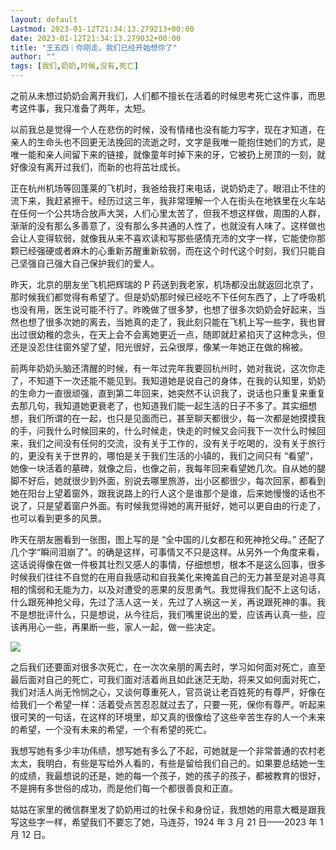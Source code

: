 ```yaml
---
layout: default
Lastmod: 2023-01-12T21:34:13.279213+00:00
date: 2023-01-12T21:34:13.279032+00:00
title: "王五四｜你刚走，我们已经开始想你了"
author: ""
tags: [我们,奶奶,时候,没有,死亡]
---
```


之前从未想过奶奶会离开我们，人们都不擅长在活着的时候思考死亡这件事，而思考这件事，我只准备了两年，太短。

以前我总是觉得一个人在悲伤的时候，没有情绪也没有能力写字，现在才知道，在亲人的生命头也不回更无法挽回的流逝之时，文字是我唯一能抱住她们的方式，是唯一能和亲人间留下来的链接，就像童年时掉下来的牙，它被扔上房顶的一刻，就好像没有离开过我们，而新的也将茁壮成长。

正在杭州机场等回蓬莱的飞机时，我爸给我打来电话，说奶奶走了。眼泪止不住的流下来，我赶紧擦干。经历过这三年，我非常理解一个人在街头在地铁里在火车站在任何一个公共场合放声大哭，人们心里太苦了，但我不想这样做，周围的人群，渐渐的没有那么多善意了，没有那么多共通的人性了，也就没有人味了。这样做也会让人变得软弱，就像我从来不喜欢读和写那些感情充沛的文字一样，它能使你那颗已经强硬或者麻木的心重新苏醒重新软弱，而在这个时代这个时刻，我们只能自己坚强自己强大自己保护我们的爱人。

昨天，北京的朋友坐飞机把辉瑞的 P 药送到我老家，机场都没出就返回北京了，那时候我们都觉得有希望了。但是奶奶那时候已经吃不下任何东西了，上了呼吸机也没有用，医生说可能不行了。昨晚做了很多梦，也想了很多次奶奶会好起来，当然也想了很多次她的离去，当她真的走了，我此刻只能在飞机上写一些字，我也冒出过很幼稚的念头，在天上会不会离她更近一点，随即就赶紧掐灭了这种念头，但还是没忍住往窗外望了望，阳光很好，云朵很厚，像某一年她正在做的棉被。

前两年奶奶头脑还清醒的时候，有一年过完年我要回杭州时，她对我说，这次你走了，不知道下一次还能不能见到。我知道她是说自己的身体，在我的认知里，奶奶的生命力一直很顽强，直到第二年回来，她突然不认识我了，说话也只重复来重复去那几句，我知道她更衰老了，也知道我们能一起生活的日子不多了。其实细想想，我们所谓的在一起，也只是见面而已，甚至聊天都很少，每一次都是她摸摸我的手，问我什么时候回来的，什么时候走，快走的时候又会问我下一次什么时候回来，我们之间没有任何的交流，没有关于工作的，没有关于吃喝的，没有关于旅行的，更没有关于世界的，哪怕是关于我们生活的小镇的，我们之间只有 “看望”，她像一块活着的墓碑，就像之后，也像之前，我每年回来看望她几次。自从她的腿脚不好后，她就很少到外面，别说去哪里旅游，出小区都很少，每次回家，都看到她在阳台上望着窗外，跟我说路上的行人这个是谁那个是谁，后来她慢慢的话也不说了，只是望着窗户外面。有时候我觉得她的离开挺好，她可以更自由的行走了，也可以看到更多的风景。

昨天在朋友圈看到一张图，图上写的是 “全中国的儿女都在和死神抢父母。” 还配了几个字“瞬间泪崩了”。的确是这样，可事情又不只是这样。从另外一个角度来看，这话说得像在做一件极其壮烈又感人的事情，仔细想想，根本不是这么回事，很多时候我们往往不自觉的在用自我感动和自我美化来掩盖自己的无力甚至是对追寻真相的懦弱和无能为力，以及对遭受的恶果的反思勇气。我觉得我们配不上这句话，什么跟死神抢父母，先过了活人这一关，先过了人祸这一关，再说跟死神的事。我不是想批评什么，只是想说，从今往后，我们嘴里说出的爱，应该再认真一些，应该再用心一些，再果断一些，家人一起，做一些决定。

![](https://images.weserv.nl/?url=https%3A//chinadigitaltimes.net/chinese/files/2023/01/image-1673527670517.png)

之后我们还要面对很多次死亡，在一次次亲朋的离去时，学习如何面对死亡，直至最后面对自己的死亡，可我们面对活着尚且如此迷茫无助，将来又如何面对死亡，我们对活人尚无怜悯之心，又谈何尊重死人，官员说让老百姓死的有尊严，好像在给我们一个希望一样：活着受点苦忍忍就过去了，只要一死，保你有尊严。听起来很可笑的一句话，在这样的环境里，却又真的很像给了这些辛苦生存的人一个未来的希望，一个没有未来的希望，一个有希望的死亡。

我想写她有多少丰功伟绩，想写她有多么了不起，可她就是一个非常普通的农村老太太，我明白，有些是写给外人看的，有些是留给我们自己的。如果要总结她一生的成绩，我最想说的还是，她的每一个孩子，她的孩子的孩子，都被教育的很好，不是拥有多世俗的成功，而是他们每一个都很善良和正直。

姑姑在家里的微信群里发了奶奶用过的社保卡和身份证，我想她的用意大概是跟我写这些字一样，希望我们不要忘了她，马连芬，1924 年 3 月 21 日——2023 年 1 月 12 日。

